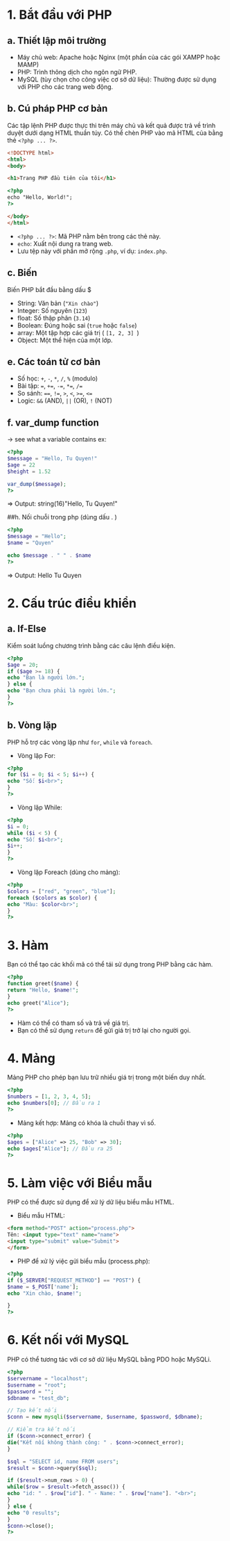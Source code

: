 # 1. Bắt đầu với PHP
## a. Thiết lập môi trường
- Máy chủ web: Apache hoặc Nginx (một phần của các gói XAMPP hoặc MAMP)
- PHP: Trình thông dịch cho ngôn ngữ PHP.
- MySQL (tùy chọn cho công việc cơ sở dữ liệu): Thường được sử dụng với PHP cho các trang web động.

## b. Cú pháp PHP cơ bản
Các tập lệnh PHP được thực thi trên máy chủ và kết quả được trả về trình duyệt dưới dạng HTML thuần túy. Có thể chèn PHP vào mã HTML của bằng thẻ `<?php ... ?>`.

```html
<!DOCTYPE html>
<html>
<body>

<h1>Trang PHP đầu tiên của tôi</h1>

<?php
echo "Hello, World!";
?>

</body>
</html>
```

- `<?php ... ?>`: Mã PHP nằm bên trong các thẻ này.
- `echo`: Xuất nội dung ra trang web.
- Lưu tệp này với phần mở rộng `.php`, ví dụ: `index.php`.

## c. Biến
Biến PHP bắt đầu bằng dấu $
- String: Văn bản (`"Xin chào"`)
- Integer: Số nguyên (`123`)
- float: Số thập phân (`3.14`)
- Boolean: Đúng hoặc sai (`true` hoặc `false`)
- array: Một tập hợp các giá trị ( `[1, 2, 3] `)
- Object: Một thể hiện của một lớp.

## e. Các toán tử cơ bản
- Số học: `+`, `-`, `*`, `/`, `%` (modulo)
- Bài tập: `=`, `+=`, `-=`, `*=`, `/=`
- So sánh: `==`, `!=`, `>`, `<`, `>=`, `<=`
- Logic: `&&` (AND), `||` (OR), `!` (NOT)

## f. var_dump function
-> see what a variable contains 
ex: 
```php 
<?php
$message = "Hello, Tu Quyen!"
$age = 22
$height = 1.52

var_dump($message);
?>
```
=> Output: string(16)"Hello, Tu Quyen!"

##h. Nối chuỗi trong php (dùng dấu . )
```php 
<?php
$message = "Hello";
$name = "Quyen"

echo $message . " " . $name
?>
```
=> Output: Hello Tu Quyen


# 2. Cấu trúc điều khiển

## a. If-Else
Kiểm soát luồng chương trình bằng các câu lệnh điều kiện.

```php
<?php
$age = 20;
if ($age >= 18) {
echo "Bạn là người lớn.";
} else {
echo "Bạn chưa phải là người lớn.";
}
?>
```

## b. Vòng lặp
PHP hỗ trợ các vòng lặp như `for`, `while` và `foreach`.

- Vòng lặp For:

```php
<?php
for ($i = 0; $i < 5; $i++) {
echo "Số: $i<br>";
}
?>
```

- Vòng lặp While:

```php
<?php
$i = 0;
while ($i < 5) {
echo "Số: $i<br>";
$i++;
}
?>
```

- Vòng lặp Foreach (dùng cho mảng):

```php
<?php
$colors = ["red", "green", "blue"];
foreach ($colors as $color) {
echo "Màu: $color<br>";
}
?>
```

# 3. Hàm
Bạn có thể tạo các khối mã có thể tái sử dụng trong PHP bằng các hàm.

```php
<?php
function greet($name) {
return "Hello, $name!";
}
echo greet("Alice");
?>
```

- Hàm có thể có tham số và trả về giá trị.
- Bạn có thể sử dụng `return` để gửi giá trị trở lại cho người gọi.

# 4. Mảng
Mảng PHP cho phép bạn lưu trữ nhiều giá trị trong một biến duy nhất.

```php
<?php
$numbers = [1, 2, 3, 4, 5];
echo $numbers[0]; // Đầu ra 1
?>
```

- Mảng kết hợp: Mảng có khóa là chuỗi thay vì số.

```php
<?php
$ages = ["Alice" => 25, "Bob" => 30];
echo $ages["Alice"]; // Đầu ra 25
?>
```

# 5. Làm việc với Biểu mẫu
PHP có thể được sử dụng để xử lý dữ liệu biểu mẫu HTML.

- Biểu mẫu HTML:

```html
<form method="POST" action="process.php">
Tên: <input type="text" name="name">
<input type="submit" value="Submit">
</form>
```

- PHP để xử lý việc gửi biểu mẫu (process.php):

```php
<?php
if ($_SERVER["REQUEST_METHOD"] == "POST") {
$name = $_POST['name'];
echo "Xin chào, $name!";

}
?>
```

# 6. Kết nối với MySQL
PHP có thể tương tác với cơ sở dữ liệu MySQL bằng PDO hoặc MySQLi.

```php
<?php
$servername = "localhost";
$username = "root";
$password = "";
$dbname = "test_db";

// Tạo kết nối
$conn = new mysqli($servername, $username, $password, $dbname);

// Kiểm tra kết nối
if ($conn->connect_error) {
die("Kết nối không thành công: " . $conn->connect_error);
}

$sql = "SELECT id, name FROM users";
$result = $conn->query($sql);

if ($result->num_rows > 0) {
while($row = $result->fetch_assoc()) {
echo "id: " . $row["id"]. " - Name: " . $row["name"]. "<br>";
}
} else {
echo "0 results";
}
$conn->close();
?>
```
